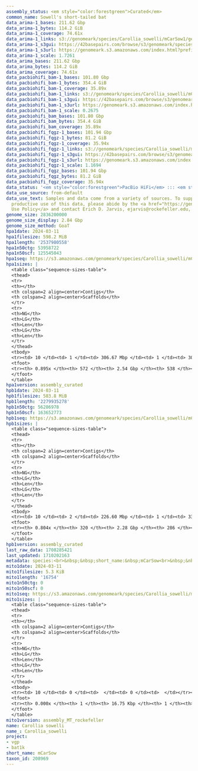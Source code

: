 ```yaml
---
assembly_status: <em style="color:forestgreen">Curated</em>
common_name: Sowell's short-tailed bat
data_arima-1_bases: 211.62 Gbp
data_arima-1_bytes: 114.2 GiB
data_arima-1_coverage: 74.61x
data_arima-1_links: s3://genomeark/species/Carollia_sowelli/mCarSow1/genomic_data/arima/<br>
data_arima-1_s3gui: https://42basepairs.com/browse/s3/genomeark/species/Carollia_sowelli/mCarSow1/genomic_data/arima/
data_arima-1_s3url: https://genomeark.s3.amazonaws.com/index.html?prefix=species/Carollia_sowelli/mCarSow1/genomic_data/arima/
data_arima-1_scale: 1.7261
data_arima_bases: 211.62 Gbp
data_arima_bytes: 114.2 GiB
data_arima_coverage: 74.61x
data_pacbiohifi_bam-1_bases: 101.80 Gbp
data_pacbiohifi_bam-1_bytes: 354.4 GiB
data_pacbiohifi_bam-1_coverage: 35.89x
data_pacbiohifi_bam-1_links: s3://genomeark/species/Carollia_sowelli/mCarSow1/genomic_data/pacbio_hifi/<br>
data_pacbiohifi_bam-1_s3gui: https://42basepairs.com/browse/s3/genomeark/species/Carollia_sowelli/mCarSow1/genomic_data/pacbio_hifi/
data_pacbiohifi_bam-1_s3url: https://genomeark.s3.amazonaws.com/index.html?prefix=species/Carollia_sowelli/mCarSow1/genomic_data/pacbio_hifi/
data_pacbiohifi_bam-1_scale: 0.2675
data_pacbiohifi_bam_bases: 101.80 Gbp
data_pacbiohifi_bam_bytes: 354.4 GiB
data_pacbiohifi_bam_coverage: 35.89x
data_pacbiohifi_fqgz-1_bases: 101.94 Gbp
data_pacbiohifi_fqgz-1_bytes: 81.2 GiB
data_pacbiohifi_fqgz-1_coverage: 35.94x
data_pacbiohifi_fqgz-1_links: s3://genomeark/species/Carollia_sowelli/mCarSow1/genomic_data/pacbio_hifi/<br>
data_pacbiohifi_fqgz-1_s3gui: https://42basepairs.com/browse/s3/genomeark/species/Carollia_sowelli/mCarSow1/genomic_data/pacbio_hifi/
data_pacbiohifi_fqgz-1_s3url: https://genomeark.s3.amazonaws.com/index.html?prefix=species/Carollia_sowelli/mCarSow1/genomic_data/pacbio_hifi/
data_pacbiohifi_fqgz-1_scale: 1.1694
data_pacbiohifi_fqgz_bases: 101.94 Gbp
data_pacbiohifi_fqgz_bytes: 81.2 GiB
data_pacbiohifi_fqgz_coverage: 35.94x
data_status: '<em style="color:forestgreen">PacBio HiFi</em> ::: <em style="color:forestgreen">Arima</em>'
data_use_source: from-default
data_use_text: Samples and data come from a variety of sources. To support fair and
  productive use of this data, please abide by the <a href="https://genome10k.soe.ucsc.edu/data-use-policies/">Data
  Use Policy</a> and contact Erich D. Jarvis, ejarvis@rockefeller.edu, with any questions.
genome_size: 2836200000
genome_size_display: 2.84 Gbp
genome_size_method: GoaT
hpa1date: 2024-03-11
hpa1filesize: 598.2 MiB
hpa1length: '2537980558'
hpa1n50ctg: 53958722
hpa1n50scf: 125545043
hpa1seq: https://s3.amazonaws.com/genomeark/species/Carollia_sowelli/mCarSow1/assembly_curated/mCarSow1.HiC.hap1.decontam.20240311.fasta.gz
hpa1sizes: |
  <table class="sequence-sizes-table">
  <thead>
  <tr>
  <th></th>
  <th colspan=2 align=center>Contigs</th>
  <th colspan=2 align=center>Scaffolds</th>
  </tr>
  <tr>
  <th>NG</th>
  <th>LG</th>
  <th>Len</th>
  <th>LG</th>
  <th>Len</th>
  </tr>
  </thead>
  <tbody>
  <tr><td> 10 </td><td> 1 </td><td> 306.67 Mbp </td><td> 1 </td><td> 306.67 Mbp </td></tr><tr><td> 20 </td><td> 3 </td><td> 208.27 Mbp </td><td> 2 </td><td> 262.69 Mbp </td></tr><tr><td> 30 </td><td> 4 </td><td> 190.56 Mbp </td><td> 4 </td><td> 216.30 Mbp </td></tr><tr><td> 40 </td><td> 6 </td><td> 104.29 Mbp </td><td> 5 </td><td> 213.39 Mbp </td></tr><tr style="background-color:#cccccc;"><td> 50 </td><td> 11 </td><td style="background-color:#88ff88;"> 53.96 Mbp </td><td> 7 </td><td style="background-color:#88ff88;"> 125.55 Mbp </td></tr><tr><td> 60 </td><td> 16 </td><td> 43.20 Mbp </td><td> 9 </td><td> 108.89 Mbp </td></tr><tr><td> 70 </td><td> 26 </td><td> 21.48 Mbp </td><td> 13 </td><td> 53.96 Mbp </td></tr><tr><td> 80 </td><td> 70 </td><td> 2.71 Mbp </td><td> 42 </td><td> 3.15 Mbp </td></tr><tr><td> 90 </td><td> 0 </td><td>  </td><td> 0 </td><td>  </td></tr><tr><td> 100 </td><td> 0 </td><td>  </td><td> 0 </td><td>  </td></tr></tbody>
  <tfoot>
  <tr><th> 0.895x </th><th> 572 </th><th> 2.54 Gbp </th><th> 538 </th><th> 2.54 Gbp </th></tr>
  </tfoot>
  </table>
hpa1version: assembly_curated
hpb1date: 2024-03-11
hpb1filesize: 583.8 MiB
hpb1length: '2279935278'
hpb1n50ctg: 56286978
hpb1n50scf: 163652773
hpb1seq: https://s3.amazonaws.com/genomeark/species/Carollia_sowelli/mCarSow1/assembly_curated/mCarSow1.HiC.hap2.decontam.20240311.fasta.gz
hpb1sizes: |
  <table class="sequence-sizes-table">
  <thead>
  <tr>
  <th></th>
  <th colspan=2 align=center>Contigs</th>
  <th colspan=2 align=center>Scaffolds</th>
  </tr>
  <tr>
  <th>NG</th>
  <th>LG</th>
  <th>Len</th>
  <th>LG</th>
  <th>Len</th>
  </tr>
  </thead>
  <tbody>
  <tr><td> 10 </td><td> 2 </td><td> 226.60 Mbp </td><td> 1 </td><td> 338.67 Mbp </td></tr><tr><td> 20 </td><td> 3 </td><td> 204.73 Mbp </td><td> 2 </td><td> 328.98 Mbp </td></tr><tr><td> 30 </td><td> 5 </td><td> 158.35 Mbp </td><td> 3 </td><td> 262.21 Mbp </td></tr><tr><td> 40 </td><td> 7 </td><td> 96.81 Mbp </td><td> 4 </td><td> 241.16 Mbp </td></tr><tr style="background-color:#cccccc;"><td> 50 </td><td> 11 </td><td style="background-color:#88ff88;"> 56.29 Mbp </td><td> 6 </td><td style="background-color:#88ff88;"> 163.65 Mbp </td></tr><tr><td> 60 </td><td> 16 </td><td> 38.47 Mbp </td><td> 8 </td><td> 106.83 Mbp </td></tr><tr><td> 70 </td><td> 26 </td><td> 20.72 Mbp </td><td> 11 </td><td> 53.51 Mbp </td></tr><tr><td> 80 </td><td> 193 </td><td> 174.93 Kbp </td><td> 159 </td><td> 179.88 Kbp </td></tr><tr><td> 90 </td><td> 0 </td><td>  </td><td> 0 </td><td>  </td></tr><tr><td> 100 </td><td> 0 </td><td>  </td><td> 0 </td><td>  </td></tr></tbody>
  <tfoot>
  <tr><th> 0.804x </th><th> 320 </th><th> 2.28 Gbp </th><th> 286 </th><th> 2.28 Gbp </th></tr>
  </tfoot>
  </table>
hpb1version: assembly_curated
last_raw_data: 1708285421
last_updated: 1710202163
metadata: species:<br>&nbsp;&nbsp;short_name:&nbsp;mCarSow<br>&nbsp;&nbsp;name:&nbsp;Carollia&nbsp;sowelli<br>&nbsp;&nbsp;taxon_id:&nbsp;208969<br>&nbsp;&nbsp;common_name:&nbsp;Sowell's&nbsp;short-tailed&nbsp;bat<br>&nbsp;&nbsp;order:<br>&nbsp;&nbsp;&nbsp;&nbsp;name:&nbsp;Chiroptera<br>&nbsp;&nbsp;family:<br>&nbsp;&nbsp;&nbsp;&nbsp;name:&nbsp;Phyllostomidae<br>&nbsp;&nbsp;individuals:<br>&nbsp;&nbsp;-&nbsp;mCarSow1<br>&nbsp;&nbsp;genome_size:&nbsp;2836200000<br>&nbsp;&nbsp;genome_size_method:&nbsp;GoaT<br>&nbsp;&nbsp;project:&nbsp;[&nbsp;vgp&nbsp;,&nbsp;bat1k&nbsp;]<br>
mito1date: 2024-03-11
mito1filesize: 5.3 KiB
mito1length: '16754'
mito1n50ctg: 0
mito1n50scf: 0
mito1seq: https://s3.amazonaws.com/genomeark/species/Carollia_sowelli/mCarSow1/assembly_MT_rockefeller/mCarSow1.MT.20240311.fasta.gz
mito1sizes: |
  <table class="sequence-sizes-table">
  <thead>
  <tr>
  <th></th>
  <th colspan=2 align=center>Contigs</th>
  <th colspan=2 align=center>Scaffolds</th>
  </tr>
  <tr>
  <th>NG</th>
  <th>LG</th>
  <th>Len</th>
  <th>LG</th>
  <th>Len</th>
  </tr>
  </thead>
  <tbody>
  <tr><td> 10 </td><td> 0 </td><td>  </td><td> 0 </td><td>  </td></tr><tr><td> 20 </td><td> 0 </td><td>  </td><td> 0 </td><td>  </td></tr><tr><td> 30 </td><td> 0 </td><td>  </td><td> 0 </td><td>  </td></tr><tr><td> 40 </td><td> 0 </td><td>  </td><td> 0 </td><td>  </td></tr><tr style="background-color:#cccccc;"><td> 50 </td><td> 0 </td><td style="background-color:#ff8888;">  </td><td> 0 </td><td style="background-color:#ff8888;">  </td></tr><tr><td> 60 </td><td> 0 </td><td>  </td><td> 0 </td><td>  </td></tr><tr><td> 70 </td><td> 0 </td><td>  </td><td> 0 </td><td>  </td></tr><tr><td> 80 </td><td> 0 </td><td>  </td><td> 0 </td><td>  </td></tr><tr><td> 90 </td><td> 0 </td><td>  </td><td> 0 </td><td>  </td></tr><tr><td> 100 </td><td> 0 </td><td>  </td><td> 0 </td><td>  </td></tr></tbody>
  <tfoot>
  <tr><th> 0.000x </th><th> 1 </th><th> 16.75 Kbp </th><th> 1 </th><th> 16.75 Kbp </th></tr>
  </tfoot>
  </table>
mito1version: assembly_MT_rockefeller
name: Carollia sowelli
name_: Carollia_sowelli
project:
- vgp
- bat1k
short_name: mCarSow
taxon_id: 208969
---
```

